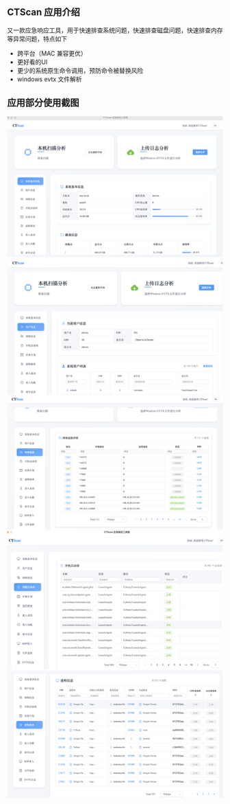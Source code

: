 
## CTScan 应用介绍
又一款应急响应工具，用于快速排查系统问题，快速排查磁盘问题，快速排查内存等异常问题，特点如下

- 跨平台（MAC 兼容更优）
- 更好看的UI
- 更少的系统原生命令调用，预防命令被替换风险
- windows evtx 文件解析
  

## 应用部分使用截图
![系统基本信息](images/系统基本信息.png)
![用户信息](images/用户信息.png)
![网络信息](images/网络信息.png)
![开机启动项](images/开机启动项.png)
![进程排查](images/进程排查.png)


